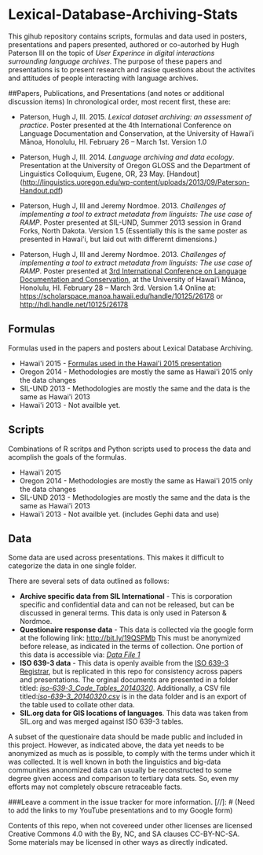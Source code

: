 # Lexical-Database-Archiving-Stats
This gihub repository contains scripts, formulas and data used in posters, presentations and papers presented, authored or co-autorhed by Hugh Paterson III on the topic of *User Experince in digital interactions surrounding language archives*. The purpose of these papers and presentations is to present research and rasise questions about the activites and attitudes of people interacting with language archives.

##Papers, Publications, and Presentations (and notes or additional discussion items)
In chronological order, most recent first, these are:

* Paterson, Hugh J, III. 2015. *Lexical dataset archiving: an assessment of practice*. Poster presented at the 4th International Conference on Language Documentation and Conservation, at the University of Hawai’i Mānoa, Honolulu, HI. February 26 – March 1st. Version 1.0

* Paterson, Hugh J, III. 2014. *Language archiving and data ecology*. Presentation at the University of Oregon GLOSS and the Department of Linguistics Colloquium, Eugene, OR, 23 May. [Handout] (http://linguistics.uoregon.edu/wp-content/uploads/2013/09/Paterson-Handout.pdf)

* Paterson, Hugh J, III and Jeremy Nordmoe. 2013. *Challenges of implementing a tool to extract metadata from linguists: The use case of RAMP*. Poster presented at SIL-UND, Summer 2013 session in Grand Forks, North Dakota. Version 1.5 (Essentially this is the same poster as presented in Hawai'i, but laid out with differernt dimensions.)

* Paterson, Hugh J, III and Jeremy Nordmoe. 2013. *Challenges of implementing a tool to extract metadata from linguists: The use case of RAMP*. Poster presented at [3rd International Conference on Language Documentation and Conservation](http://nflrc.hawaii.edu/ICLDC/2013/), at the University of Hawai’i Mānoa, Honolulu, HI. February 28 – March 3rd. Version 1.4 Online at: https://scholarspace.manoa.hawaii.edu/handle/10125/26178 or http://hdl.handle.net/10125/26178

## Formulas 
Formulas used in the papers and posters about Lexical Database Archiving.
* Hawai'i 2015 - [Formulas used in the Hawai'i 2015 presentation](/2015-Hawaii/Formulas/Formulas.md)
* Oregon 2014  - Methodologies are mostly the same as Hawai'i 2015 only the data changes
* SIL-UND 2013 - Methodologies are mostly the same and the data is the same as Hawai'i 2013
* Hawai'i 2013 - Not availble yet.

## Scripts
Combinations of R scritps and Python scripts used to process the data and acomplish the goals of the formulas.
* Hawai'i 2015
* Oregon 2014  - Methodologies are mostly the same as Hawai'i 2015 only the data changes
* SIL-UND 2013 - Methodologies are mostly the same and the data is the same as Hawai'i 2013
* Hawai'i 2013 - Not availble yet. (includes Gephi data and use)

## Data
Some data are used across presentations. This makes it difficult to categorize the data in one single folder.

There are several sets of data outlined as follows:
* **Archive specific data from SIL International** - This is corporation specific and confidential data and can not be released, but can be discussed in general terms. This data is only used in Paterson & Nordmoe.
* **Questionaire response data** - This data is collected via the google form at the following link: http://bit.ly/19QSPMb This must be anonymized before release, as indicated in the terms of collection. One portion of this data is accessible via: [*Data File 1*](https://github.com/HughP/Lexical-Database-Archiving-Stats/blob/master/2015-Hawaii/data/Anonymized%20Participant%20data%20-%20(about%20data%20file%201).md)
* **ISO 639-3 data** - This data is openly avaible from the [ISO 639-3 Registrar](http://www2.sil.org/iso639-3/default.asp), but is replicated in this repo for consistency across papers and presentations. The orginal documents are presented in a folder titled: [*iso-639-3_Code_Tables_20140320*](https://github.com/HughP/Lexical-Database-Archiving-Stats/tree/master/2015-Hawaii/data/iso-639-3_Code_Tables_20140320). Additionally, a CSV file titled:[*iso-639-3_20140320.csv*](https://github.com/HughP/Lexical-Database-Archiving-Stats/blob/master/2015-Hawaii/data/iso-639-3_20140320.csv) is in the data folder and is an export of the table used to collate other data.
* **SIL.org data for GIS locations of languages**. This data was taken from SIL.org and was merged against ISO 639-3 tables.

A subset of the questionaire data should be made public and included in this project. However, as indicated above, the data yet needs to be anonymized as much as is possible, to comply with the terms under which it was collected. It is well known in both the linguistics and big-data communities anonomized data can usually be reconstructed to some degree given access and comparison to tertiary data sets. So, even my efforts may not completely obscure retraceable facts.

###Leave a comment in the issue tracker for more information.
[//]: # (Need to add the links to my YouTube presentations and to my Google form)

Contents of this repo, when not covereed under other licenses are licensed Creative Commons 4.0 with the By, NC, and SA clauses  CC-BY-NC-SA. Some materials may be licensed in other ways as directly indicated.

